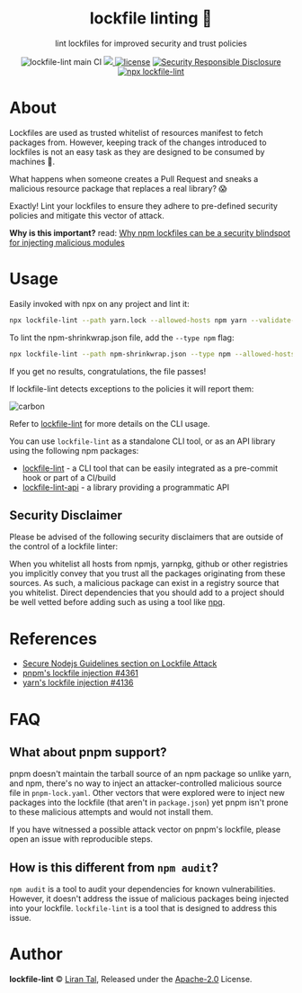 <p align="center"><h1 align="center">
  lockfile linting 🌈
</h1>

<p align="center">
  lint lockfiles for improved security and trust policies
</p>

<p align="center">
  <img src="https://github.com/lirantal/lockfile-lint/actions/workflows/ci.yml/badge.svg" alt="lockfile-lint main CI">
  <a href="https://codecov.io/gh/lirantal/lockfile-lint" > 
   <img src="https://codecov.io/gh/lirantal/lockfile-lint/graph/badge.svg?token=P36VJa7ksa"/> 
   </a>
  <a href="https://www.npmjs.org/package/lockfile-lint-api"><img src="https://badgen.net/npm/license/lockfile-lint-api" alt="license"/></a>
  <a href="./SECURITY.md"><img src="https://img.shields.io/badge/Security-Responsible%20Disclosure-yellow.svg" alt="Security Responsible Disclosure" /></a>
  <a href="https://github.com/lirantal/lockfile-lint#usage"><img src="https://badgen.net/badge/npx/lockfile-lint%20--path%20yarn.lock%20--type%20yarn%20--validate-https%20--allowed-hosts%20npm/blue?icon=npm" alt="npx lockfile-lint" /></a>
</p>

# About

Lockfiles are used as trusted whitelist of resources manifest to fetch packages from.
However, keeping track of the changes introduced to lockfiles is not an easy task as they are designed to be consumed by machines 🤖.

What happens when someone creates a Pull Request and sneaks a malicious resource package that replaces a real library? 😱

Exactly!
Lint your lockfiles to ensure they adhere to pre-defined security policies and mitigate this vector of attack.

**Why is this important?** read: [Why npm lockfiles can be a security blindspot for injecting malicious modules](https://snyk.io/blog/why-npm-lockfiles-can-be-a-security-blindspot-for-injecting-malicious-modules/)

# Usage

Easily invoked with npx on any project and lint it:

```bash
npx lockfile-lint --path yarn.lock --allowed-hosts npm yarn --validate-https
```

To lint the npm-shrinkwrap.json file, add the `--type npm` flag:

```bash
npx lockfile-lint --path npm-shrinkwrap.json --type npm --allowed-hosts npm yarn --validate-https
```

If you get no results, congratulations, the file passes!

If lockfile-lint detects exceptions to the policies it will report them:

![carbon](https://user-images.githubusercontent.com/316371/59755684-09923200-9291-11e9-9add-6886dfc6689a.png)

Refer to [lockfile-lint](https://github.com/lirantal/lockfile-lint/tree/main/packages/lockfile-lint) for more details on the CLI usage.

You can use `lockfile-lint` as a standalone CLI tool, or as an API library using the following npm packages:

- [lockfile-lint](https://github.com/lirantal/lockfile-lint/tree/main/packages/lockfile-lint) - a CLI tool that can be easily integrated as a pre-commit hook or part of a CI/build
- [lockfile-lint-api](https://github.com/lirantal/lockfile-lint/tree/main/packages/lockfile-lint-api) - a library providing a programmatic API

## Security Disclaimer

Please be advised of the following security disclaimers that are outside of the control of a lockfile linter:

When you whitelist all hosts from npmjs, yarnpkg, github or other registries you implicitly convey that you trust all the packages originating from these sources. As such, a malicious package can exist in a registry source that you whitelist. Direct dependencies that you should add to a project should be well vetted before adding such as using a tool like [npq](https://github.com/lirantal/npq).

# References

- [Secure Nodejs Guidelines section on Lockfile Attack](https://securenodejsguidelines.ulisesgascon.com/attacks/lockfile-posioned)
- [pnpm's lockfile injection #4361](https://github.com/pnpm/pnpm/issues/4361)
- [yarn's lockfile injection #4136](https://github.com/yarnpkg/berry/discussions/4136)

# FAQ

## What about pnpm support?

pnpm doesn't maintain the tarball source of an npm package so unlike yarn, and npm, there's no way to inject an attacker-controlled malicious source file in `pnpm-lock.yaml`. Other vectors that were explored were to inject new packages into the lockfile (that aren't in `package.json`) yet pnpm isn't prone to these malicious attempts and would not install them.

If you have witnessed a possible attack vector on pnpm's lockfile, please open an issue with reproducible steps.

## How is this different from `npm audit`?

`npm audit` is a tool to audit your dependencies for known vulnerabilities. However, it doesn't address the issue of malicious packages being injected into your lockfile. `lockfile-lint` is a tool that is designed to address this issue.

# Author

**lockfile-lint** © [Liran Tal](https://github.com/lirantal), Released under the [Apache-2.0](./LICENSE) License.
